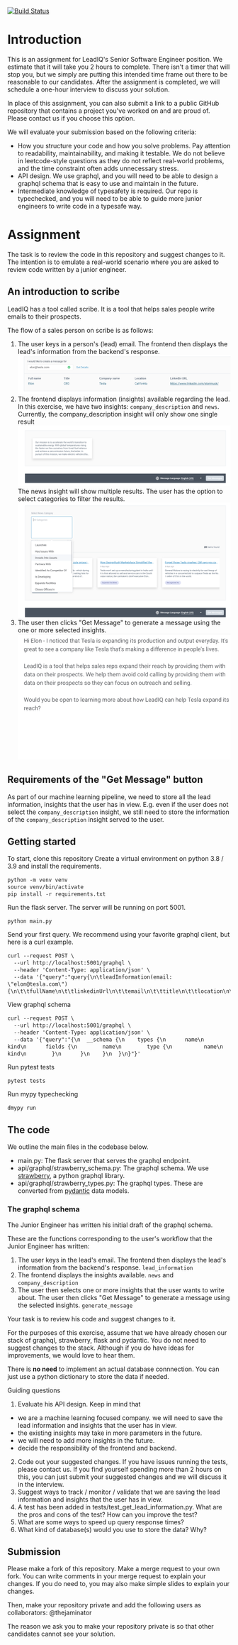 [![Build Status](https://github.com/thejaminator/typesafe_parmap/actions/workflows/dev.yml/badge.svg)](https://github.com/thejaminator/be_engineer_interview/actions/workflows/dev.yml)

# Introduction

This is an assignment for LeadIQ's Senior Software Engineer position.
We estimate that it will take you 2 hours to complete. There isn't a timer that will stop you, but we simply are putting this intended time frame out there to be reasonable to our candidates.
After the assignment is completed, we will schedule a one-hour interview to discuss your solution.

In place of this assignment, you can also submit a link to a public GitHub repository that contains a project you've worked on and are proud of.
Please contact us if you choose this option.

We will evaluate your submission based on the following criteria:
- How you structure your code and how you solve problems. Pay attention to readability, maintainability, and making it testable.
We do not believe in leetcode-style questions as they do not reflect real-world problems, and the time constraint often adds unnecessary stress.
- API design. We use graphql, and you will need to be able to design a graphql schema that is easy to use and maintain in the future.
- Intermediate knowledge of typesafety is required. Our repo is typechecked, and you will need to be able to guide more junior engineers to write code in a typesafe way.

# Assignment

The task is to review the code in this repository and suggest changes to it.
The intention is to emulate a real-world scenario where you are asked to review code written by a junior engineer.

## An introduction to scribe
LeadIQ has a tool called scribe. It is a tool that helps sales people write emails to their prospects.

The flow of a sales person on scribe is as follows:
1. The user keys in a person's (lead) email. The frontend then displays the lead's information from the backend's response.
![lead_information.png](docs%2Fimages%2Flead_information.png)
2. The frontend displays information (insights) available regarding the lead. 
In this exercise, we have two insights: `company_description` and `news`.
Currently, the company_description insight will only show one single result  
![company_description_insight.png](docs%2Fimages%2Fcompany_description_insight.png)
The news insight will show multiple results. The user has the option to select categories to filter the results. 
![news_insight.png](docs%2Fimages%2Fnews_insight.png)
4. The user then clicks "Get Message" to generate a message using the one or more selected insights.
![generated_message.png](docs%2Fimages%2Fgenerated_message.png)

## Requirements of the "Get Message" button
As part of our machine learning pipeline, we need to store all the lead information, insights that the user has in view.
E.g. even if the user does not select the `company_description` insight, we still need to store the information of the `company_description` insight served to the user.


## Getting started
To start, clone this repository
Create a virtual environment on python 3.8 / 3.9 and install the requirements.

```
python -m venv venv
source venv/bin/activate
pip install -r requirements.txt
```

Run the flask server. The server will be running on port 5001.
```
python main.py
```

Send your first query. We recommend using your favorite graphql client, but here is a curl example.
```
curl --request POST \
  --url http://localhost:5001/graphql \
  --header 'Content-Type: application/json' \
  --data '{"query":"query{\n\tleadInformation(email: \"elon@tesla.com\"){\n\t\tfullName\n\t\tlinkedinUrl\n\t\temail\n\t\ttitle\n\t\tlocation\n\t}\n}"}'
```

View graphql schema
```
curl --request POST \
  --url http://localhost:5001/graphql \
  --header 'Content-Type: application/json' \
  --data '{"query":"{\n  __schema {\n    types {\n      name\n      kind\n      fields {\n        name\n        type {\n          name\n          kind\n        }\n      }\n    }\n  }\n}"}'
```

Run pytest tests
```
pytest tests
```

Run mypy typechecking
```
dmypy run
```


## The code
We outline the main files in the codebase below.
- main.py: The flask server that serves the graphql endpoint.
- api/graphql/strawberry_schema.py: The graphql schema. We use [strawberry](https://strawberry.rocks/docs/integrations/pydantic), a python graphql library.
- api/graphql/strawberry_types.py: The graphql types. These are converted from [pydantic](https://pydantic-docs.helpmanual.io) data models.

### The graphql schema
The Junior Engineer has written his initial draft of the graphql schema.

These are the functions corresponding to the user's workflow that the Junior Engineer has written: 
1. The user keys in the lead's email. The frontend then displays the lead's information from the backend's response.
`lead_information`
2. The frontend displays the insights available.
`news` and `company_description`
3. The user then selects one or more insights that the user wants to write about. The user then clicks "Get Message" to generate a message using the selected insights.
`generate_message`

Your task is to review his code and suggest changes to it.

For the purposes of this exercise, assume that we have already chosen our stack of graphql, strawberry, flask and pydantic.
You do not need to suggest changes to the stack. Although if you do have ideas for improvements, we would love to hear them.

There is **no need** to implement an actual database connnection. You can just use a python dictionary to store the data if needed.

Guiding questions
1. Evaluate his API design. Keep in mind that
- we are a machine learning focused company. we will need to save the lead information and insights that the user has in view.
- the existing insights may take in more parameters in the future.
- we will need to add more insights in the future.
- decide the responsibility of the frontend and backend.
2. Code out your suggested changes. If you have issues running the tests, please contact us.
If you find yourself spending more than 2 hours on this, you can just submit your suggested changes and we will discuss it in the interview.
3. Suggest ways to track / monitor / validate that we are saving the lead information and insights that the user has in view.
4. A test has been added in tests/test_get_lead_information.py. What are the pros and cons of the test? How can you improve the test?
5. What are some ways to speed up query response times? 
6. What kind of database(s) would you use to store the data? Why?


## Submission
Please make a fork of this repository.
Make a merge request to your own fork. You can write comments in your merge request to explain your changes.
If you do need to, you may also make simple slides to explain your changes.

Then, make your repository private and add the following users as collaborators:
@thejaminator

The reason we ask you to make your repository private is so that other candidates cannot see your solution.
